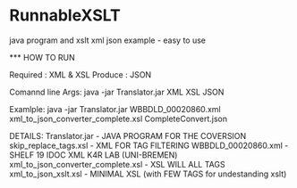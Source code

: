 # RunnableXSLT
java program and xslt xml json example - easy to use


*** HOW TO RUN

Required : XML & XSL
Produce : JSON

Comannd line Args:
java -jar Translator.jar XML XSL JSON 

Examlple:
java -jar Translator.jar WBBDLD_00020860.xml xml_to_json_converter_complete.xsl CompleteConvert.json


DETAILS: 
Translator.jar - JAVA PROGRAM FOR THE COVERSION
skip_replace_tags.xsl - XML FOR TAG FILTERING
WBBDLD_00020860.xml - SHELF 19 IDOC XML K4R LAB (UNI-BREMEN)
xml_to_json_converter_complete.xsl - XSL WILL ALL TAGS 
xml_to_json_xslt.xsl - MINIMAL XSL (with FEW TAGS for undestanding xslt) 

